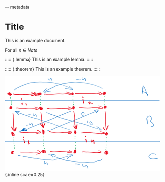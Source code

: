 -- metadata 


# Title

This is an example document.

For all $n\in{{Nats}}$

::::: {.lemma}
This is an example lemma.
:::::

::::: {.theorem}
This is an example theorem.
:::::

![Example Image](figures/example.png){.inline scale=0.25}
